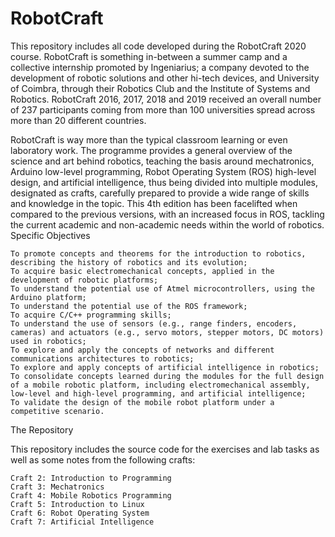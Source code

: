 # RobotCraft
This repository includes all code developed during the RobotCraft 2020 course. RobotCraft is something in-between a summer camp and a collective internship promoted by Ingeniarius; a company devoted to the development of robotic solutions and other hi-tech devices, and University of Coimbra, through their Robotics Club and the Institute of Systems and Robotics. RobotCraft 2016, 2017, 2018 and 2019 received an overall number of 237 participants coming from more than 100 universities spread across more than 20 different countries.

RobotCraft is way more than the typical classroom learning or even laboratory work. The programme provides a general overview of the science and art behind robotics, teaching the basis around mechatronics, Arduino low-level programming, Robot Operating System (ROS) high-level design, and artificial intelligence, thus being divided into multiple modules, designated as crafts, carefully prepared to provide a wide range of skills and knowledge in the topic. This 4th edition has been facelifted when compared to the previous versions, with an increased focus in ROS, tackling the current academic and non-academic needs within the world of robotics.
Specific Objectives

    To promote concepts and theorems for the introduction to robotics, describing the history of robotics and its evolution;
    To acquire basic electromechanical concepts, applied in the development of robotic platforms;
    To understand the potential use of Atmel microcontrollers, using the Arduino platform;
    To understand the potential use of the ROS framework;
    To acquire C/C++ programming skills;
    To understand the use of sensors (e.g., range finders, encoders, cameras) and actuators (e.g., servo motors, stepper motors, DC motors) used in robotics;
    To explore and apply the concepts of networks and different communications architectures to robotics;
    To explore and apply concepts of artificial intelligence in robotics;
    To consolidate concepts learned during the modules for the full design of a mobile robotic platform, including electromechanical assembly, low-level and high-level programming, and artificial intelligence;
    To validate the design of the mobile robot platform under a competitive scenario.

The Repository

This repository includes the source code for the exercises and lab tasks as well as some notes from the following crafts:

    Craft 2: Introduction to Programming
    Craft 3: Mechatronics
    Craft 4: Mobile Robotics Programming
    Craft 5: Introduction to Linux
    Craft 6: Robot Operating System
    Craft 7: Artificial Intelligence
